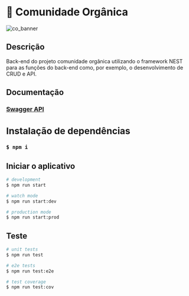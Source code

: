 <h1>🥗 Comunidade Orgânica</h1>

<img src="https://i.imgur.com/SfZp8Xg.png" alt="co_banner"/>

## Descrição

Back-end do projeto comunidade orgânica utilizando o framework NEST para as funções do back-end como, por exemplo, o desenvolvimento de CRUD e API. 

## Documentação
<h3>
  <a href="https://db-organica-tgxd.onrender.com">Swagger API<a/>
  <h3/>


## Instalação de dependências

```bash
$ npm i 
```

## Iniciar o aplicativo

```bash
# development
$ npm run start

# watch mode
$ npm run start:dev

# production mode
$ npm run start:prod
```

## Teste

```bash
# unit tests
$ npm run test

# e2e tests
$ npm run test:e2e

# test coverage
$ npm run test:cov
```




